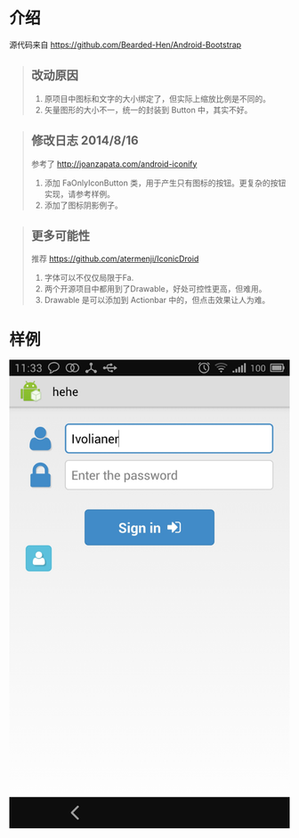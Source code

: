 ﻿介绍
===================================
源代码来自 https://github.com/Bearded-Hen/Android-Bootstrap 


> ## 改动原因
> 
> 1. 原项目中图标和文字的大小绑定了，但实际上缩放比例是不同的。
> 2. 矢量图形的大小不一，统一的封装到 Button 中，其实不好。  


> ## 修改日志 2014/8/16
> 参考了 http://joanzapata.com/android-iconify
>
> 1. 添加 FaOnlyIconButton 类，用于产生只有图标的按钮。更复杂的按钮实现，请参考样例。
> 2. 添加了图标阴影例子。  


> ## 更多可能性
> 推荐 https://github.com/atermenji/IconicDroid 
>
> 1. 字体可以不仅仅局限于Fa.
> 2. 两个开源项目中都用到了Drawable，好处可控性更高，但难用。
> 3. Drawable 是可以添加到 Actionbar 中的，但点击效果让人为难。


样例
===================================
![github](https://github.com/Ivolian/MyAwesomeTry/blob/master/example.jpg "github")

